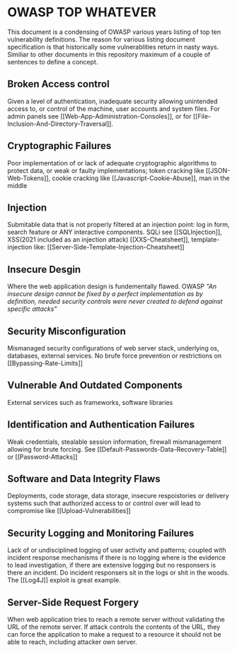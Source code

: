 # OWASP TOP WHATEVER

This document is a condensing of OWASP various years listing of top ten vulnerability definitions. The reason for various listing document specification is that historically some vulnerablities return in nasty ways.
Similiar to other documents in this repository maximum of a couple of sentences to define a concept.
 

## Broken Access control 	
Given a level of authentication, inadequate security allowing unintended access to, or control of the machine, user accounts and system files. For admin panels see [[Web-App-Administration-Consoles]], or for [[File-Inclusion-And-Directory-Traversal]].

## Cryptographic Failures
Poor implementation of or lack of adequate cryptographic algorithms to protect data, or weak or faulty implementations; token cracking like [[JSON-Web-Tokens]], cookie cracking like [[Javascript-Cookie-Abuse]], man in the middle


## Injection
Submitable data that is not properly filtered at an injection point: log in form, search feature or ANY interactive components.
SQLi see [[SQLInjection]], XSS(2021 included as an injection attack) [[XXS-Cheatsheet]], template-injection like: [[Server-Side-Template-Injection-Cheatsheet]]

## Insecure Desgin 
Where the web application design is fundementally flawed. OWASP *"An insecure design cannot be fixed by a perfect implementation as by definition, needed security controls were never created to defend against specific attacks"*

## Security Misconfiguration
Mismanaged security configurations of web server stack, underlying os, databases, external services. No brufe force prevention or restrictions on [[Bypassing-Rate-Limits]]

## Vulnerable And Outdated Components
External services such as frameworks, software libraries

## Identification and Authentication Failures
Weak credentials, stealable session information, firewall mismanagement allowing for brute forcing. See [[Default-Passwords-Data-Recovery-Table]] or [[Password-Attacks]]

## Software and Data Integrity Flaws
Deployments, code storage, data storage, insecure respoistories or delivery systems such that authorized access to or control over will lead to compromise like [[Upload-Vulnerabilities]]

## Security Logging and Monitoring Failures
Lack of or undisciplined logging of user activity and patterns; coupled with incident response mechanisms if there is no logging where is the evidence to lead investigation, if there are extensive logging but no responsers is there an incident. Do incident responsers sit in the logs or shit in the woods. The [[Log4J]] exploit is great example. 

## Server-Side Request Forgery
When web application tries to reach a remote server without validating the URL of the remote server. If attack controls the contents of the URL, they can force the application to make a request to a resource it should not be able to reach, including attacker own server.


